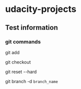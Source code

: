 # udacity-projects

## Test information

### git commands

git add 

git checkout

git reset --hard

git branch -d `branch_name`
